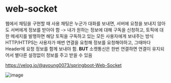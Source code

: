# web-socket
웹에서 채팅을 구현할 때 사용
채팅은 누군가 대화를 보내면, 서버에 요청을 보내지 않아도 서버에게 정보를 받아야 함
-> 내가 원하는 정보에 대해 구독을 신청하고, 토픽에 대한 메세지를 발행하면 해당 토픽을 구독하고 있는 모든 사용자에게 보내주는 방식<br>
HTTP/HTTPS는 사용자가 매번 연결을 요청해 정보를 요청해야하고, 그때마다 Header에 요청 정보를 함께 보내야 함. **BUT** 소켓통신은 한번 연결하면 연결이 유지되어서 별다른 설정없이 정보를 주고 받을 수 있음

<https://velog.io/@ayoung0073/springboot-Web-Socket>

![image](https://user-images.githubusercontent.com/69340410/103293277-e4a87e80-4a32-11eb-877f-01bc6f1fa1d5.png)
